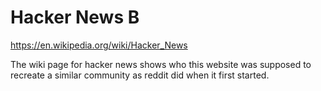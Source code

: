 # Hacker News B
https://en.wikipedia.org/wiki/Hacker_News

The wiki page for hacker news shows who this website was supposed to recreate a similar community as reddit did when it first started.
